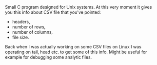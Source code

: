 Small C program designed for Unix systems. At this very moment it gives you this info about CSV file that you've pointed:
- headers,
- number of rows,
- number of columns,
- file size.

Back when I was actually working on some CSV files on Linux I was operating on tail, head etc. to get some of this info. Might be useful for example for debugging some analytic files. 
